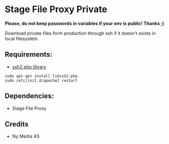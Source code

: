 Stage File Proxy Private
==============================

**Please, do not keep passwords in variables if your env is public! Thanks ;)**

Download private files form production through ssh if it doesn't exists in local
filesystem.
 
## Requirements:

* [ssh2 php library](http://php.net/manual/en/book.ssh2.php)

````
sudo apt-get install libssh2-php
sudo /etc/init.d/apache2 restart
````

## Dependencies:

* Stage File Proxy

## Credits

* Ny Media AS
